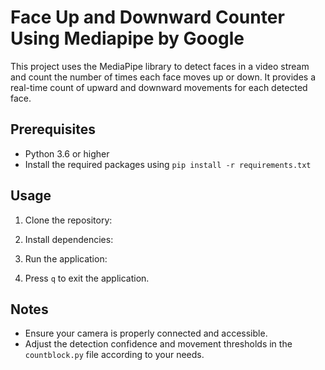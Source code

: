 # Face Up and Downward Counter Using Mediapipe by Google

This project uses the MediaPipe library to detect faces in a video stream and count the number of times each face moves up or down. It provides a real-time count of upward and downward movements for each detected face.

## Prerequisites

- Python 3.6 or higher
- Install the required packages using `pip install -r requirements.txt`

## Usage

1. Clone the repository:

2. Install dependencies:

3. Run the application:

4. Press `q` to exit the application.

## Notes

- Ensure your camera is properly connected and accessible.
- Adjust the detection confidence and movement thresholds in the `countblock.py` file according to your needs.

